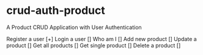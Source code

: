 # crud-auth-product
A Product CRUD Application with User Authentication 

Register a user [+]
Login a user []
Who am I []
Add new product []
Update a product []
Get all products []
Get single product []
Delete a product []